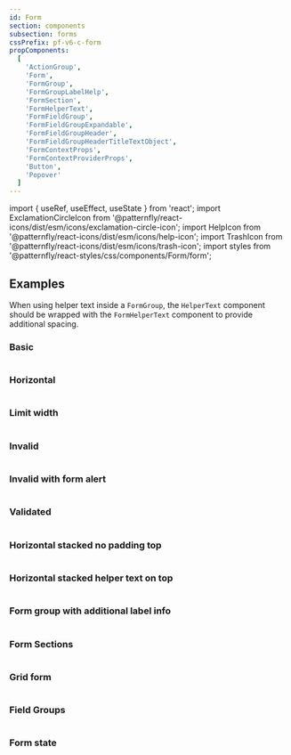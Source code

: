 ```yaml
---
id: Form
section: components
subsection: forms
cssPrefix: pf-v6-c-form
propComponents:
  [
    'ActionGroup',
    'Form',
    'FormGroup',
    'FormGroupLabelHelp',
    'FormSection',
    'FormHelperText',
    'FormFieldGroup',
    'FormFieldGroupExpandable',
    'FormFieldGroupHeader',
    'FormFieldGroupHeaderTitleTextObject',
    'FormContextProps',
    'FormContextProviderProps',
    'Button',
    'Popover'
  ]
---
```


import { useRef, useEffect, useState } from 'react';
import ExclamationCircleIcon from '@patternfly/react-icons/dist/esm/icons/exclamation-circle-icon';
import HelpIcon from '@patternfly/react-icons/dist/esm/icons/help-icon';
import TrashIcon from '@patternfly/react-icons/dist/esm/icons/trash-icon';
import styles from '@patternfly/react-styles/css/components/Form/form';

## Examples

When using helper text inside a `FormGroup`, the `HelperText` component should be wrapped with the `FormHelperText` component to provide additional spacing.

### Basic

```ts file="./FormBasic.tsx"

```

### Horizontal

```ts file="./FormHorizontal.tsx"

```

### Limit width

```ts file="./FormLimitWidth.tsx"

```

### Invalid

```ts file="./FormInvalid.tsx"

```

### Invalid with form alert

```ts file="./FormInvalidWithFormAlert.tsx"

```

### Validated

```ts file="./FormValidated.tsx"

```

### Horizontal stacked no padding top

```ts file="./FormHorizontalStacked.tsx"

```

### Horizontal stacked helper text on top

```ts file="./FormHorizontalHelper.tsx"

```

### Form group with additional label info

```ts file="./FormGroupLabelInfo.tsx"

```

### Form Sections

```ts file="./FormSections.tsx"

```

### Grid form

```ts file="./FormGrid.tsx"

```

### Field Groups

```ts file="./FormFieldGroups.tsx"

```

### Form state

```ts file="./FormState.tsx"

```
